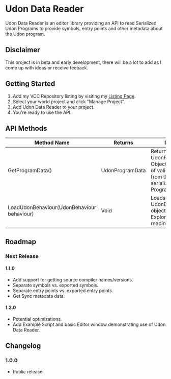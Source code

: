 # Udon Data Reader
Udon Data Reader is an editor library providing an API to read Serialized Udon Programs to provide symbols, entry points and other metadata about the Udon program.

## Disclaimer

This project is in beta and early development, there will be a lot to add as I come up with ideas or receive feeback.

## Getting Started

1. Add my VCC Repository listing by visiting my [Listing Page](https://balphagorevr.github.io/balphagore-vcc-listings/).
2. Select your world project and click "Manage Project".
3. Add Udon Data Reader to your project.
4. You're ready to use the API.

## API Methods

|Method Name|Returns|Details|
|---|---|---|
|GetProgramData()|UdonProgramData|Returns a UdonProgramData Object consisting of valid data read from the serialized Udon Program asset.|
|LoadUdonBehaviour(UdonBehaviour behaviour)|Void|Loads the given UdonBehaviour object onto the Explorer for reading.|

## Roadmap

### Next Release

#### 1.1.0
* Add support for getting source compiler names/versions.
* Separate symbols vs. exported symbols.
* Separate entry points vs. exported entry points.
* Get Sync metadata data.

#### 1.2.0
* Potential optimizations.
* Add Example Script and basic Editor window demonstrating use of Udon Data Reader.

## Changelog
### 1.0.0
* Public release